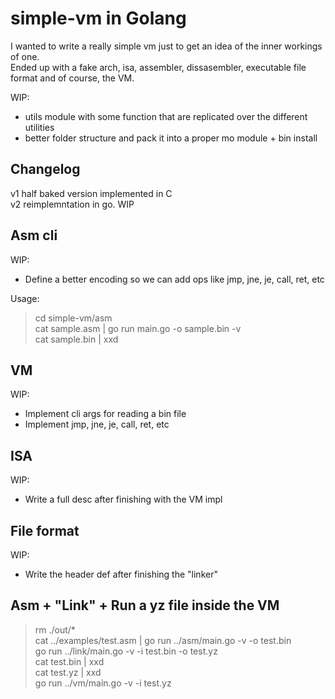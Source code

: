 # simple-vm in Golang
I wanted to write a really simple vm just to get an idea of the inner workings of one.  
Ended up with a fake arch, isa, assembler, dissasembler, executable file format and of course, the VM.  

WIP:  
- utils module with some function that are replicated over the different utilities  
- better folder structure and pack it into a proper mo module + bin install  

##  Changelog  
v1 half baked version implemented in C  
v2 reimplemntation in go. WIP  

## Asm cli
WIP:  
- Define a better encoding so we can add ops like jmp, jne, je, call, ret, etc  

Usage:  
> cd simple-vm/asm  
> cat sample.asm | go run main.go -o sample.bin -v  
> cat sample.bin | xxd  

## VM
WIP:  
- Implement cli args for reading a bin file  
- Implement jmp, jne, je, call, ret, etc  


## ISA 
WIP:  
- Write a full desc after finishing with the VM impl  


## File format  
WIP:
- Write the header def after finishing the "linker"  


## Asm + "Link" + Run a yz file inside the VM

> rm ./out/*  
> cat ../examples/test.asm | go run ../asm/main.go -v -o test.bin    
> go run ../link/main.go -v -i test.bin -o test.yz    
> cat test.bin | xxd    
> cat test.yz | xxd    
> go run ../vm/main.go -v -i test.yz    